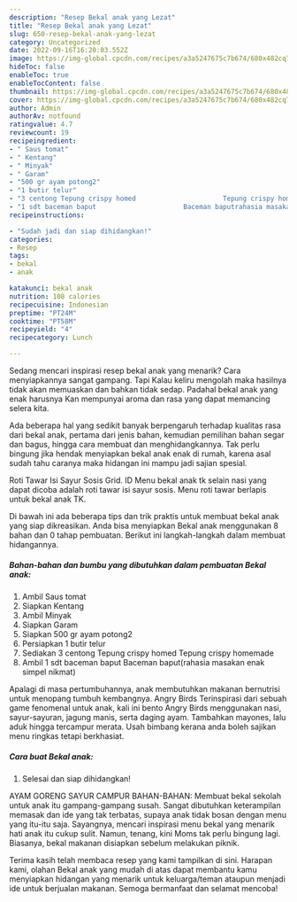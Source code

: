 ```yaml
---
description: "Resep Bekal anak yang Lezat"
title: "Resep Bekal anak yang Lezat"
slug: 650-resep-bekal-anak-yang-lezat
category: Uncategorized
date: 2022-09-16T16:20:03.552Z
image: https://img-global.cpcdn.com/recipes/a3a5247675c7b674/680x482cq70/bekal-anak-foto-resep-utama.jpg
hideToc: false
enableToc: true
enableTocContent: false
thumbnail: https://img-global.cpcdn.com/recipes/a3a5247675c7b674/680x482cq70/bekal-anak-foto-resep-utama.jpg
cover: https://img-global.cpcdn.com/recipes/a3a5247675c7b674/680x482cq70/bekal-anak-foto-resep-utama.jpg
author: Admin
authorAv: notfound
ratingvalue: 4.7
reviewcount: 19
recipeingredient:
- " Saus tomat"
- " Kentang"
- " Minyak"
- " Garam"
- "500 gr ayam potong2"
- "1 butir telur"
- "3 centong Tepung crispy homed                      Tepung crispy homemade"
- "1 sdt baceman baput                      Baceman baputrahasia masakan enak simpel nikmat"
recipeinstructions:

- "Sudah jadi dan siap dihidangkan!"
categories:
- Resep
tags:
- bekal
- anak

katakunci: bekal anak 
nutrition: 108 calories
recipecuisine: Indonesian
preptime: "PT24M"
cooktime: "PT58M"
recipeyield: "4"
recipecategory: Lunch

---
```



Sedang mencari inspirasi resep bekal anak yang menarik? Cara menyiapkannya sangat gampang. Tapi Kalau keliru mengolah maka hasilnya tidak akan memuaskan dan bahkan tidak sedap. Padahal bekal anak yang enak harusnya Kan mempunyai aroma dan rasa yang dapat memancing selera kita.


Ada beberapa hal yang sedikit banyak berpengaruh terhadap kualitas rasa dari bekal anak, pertama dari jenis bahan, kemudian pemilihan bahan segar dan bagus, hingga cara membuat dan menghidangkannya. Tak perlu bingung jika hendak menyiapkan bekal anak enak di rumah, karena asal sudah tahu caranya maka hidangan ini mampu jadi sajian spesial.

Roti Tawar Isi Sayur Sosis Grid. ID Menu bekal anak tk selain nasi yang dapat dicoba adalah roti tawar isi sayur sosis. Menu roti tawar berlapis untuk bekal anak TK.


Di bawah ini ada beberapa tips dan trik praktis untuk membuat bekal anak yang siap dikreasikan. Anda bisa menyiapkan Bekal anak menggunakan 8 bahan dan 0 tahap pembuatan. Berikut ini langkah-langkah dalam membuat hidangannya.

<!--inarticleads1-->

##### Bahan-bahan dan bumbu yang dibutuhkan dalam pembuatan Bekal anak:

1. Ambil  Saus tomat
1. Siapkan  Kentang
1. Ambil  Minyak
1. Siapkan  Garam
1. Siapkan 500 gr ayam potong2
1. Persiapkan 1 butir telur
1. Sediakan 3 centong Tepung crispy homed                      Tepung crispy homemade
1. Ambil 1 sdt baceman baput                      Baceman baput(rahasia masakan enak simpel nikmat)


Apalagi di masa pertumbuhannya, anak membutuhkan makanan bernutrisi untuk menopang tumbuh kembangnya. Angry Birds Terinspirasi dari sebuah game fenomenal untuk anak, kali ini bento Angry Birds menggunakan nasi, sayur-sayuran, jagung manis, serta daging ayam. Tambahkan mayones, lalu aduk hingga tercampur merata. Usah bimbang kerana anda boleh sajikan menu ringkas tetapi berkhasiat. 

<!--inarticleads2-->

##### Cara buat Bekal anak:


1. Selesai dan siap dihidangkan!

AYAM GORENG SAYUR CAMPUR BAHAN-BAHAN: Membuat bekal sekolah untuk anak itu gampang-gampang susah. Sangat dibutuhkan keterampilan memasak dan ide yang tak terbatas, supaya anak tidak bosan dengan menu yang itu-itu saja. Sayangnya, mencari inspirasi menu bekal yang menarik hati anak itu cukup sulit. Namun, tenang, kini Moms tak perlu bingung lagi. Biasanya, bekal makanan disiapkan sebelum melakukan piknik. 

Terima kasih telah membaca resep yang kami tampilkan di sini. Harapan kami, olahan Bekal anak yang mudah di atas dapat membantu kamu menyiapkan hidangan yang menarik untuk keluarga/teman ataupun menjadi ide untuk berjualan makanan. Semoga bermanfaat dan selamat mencoba!
